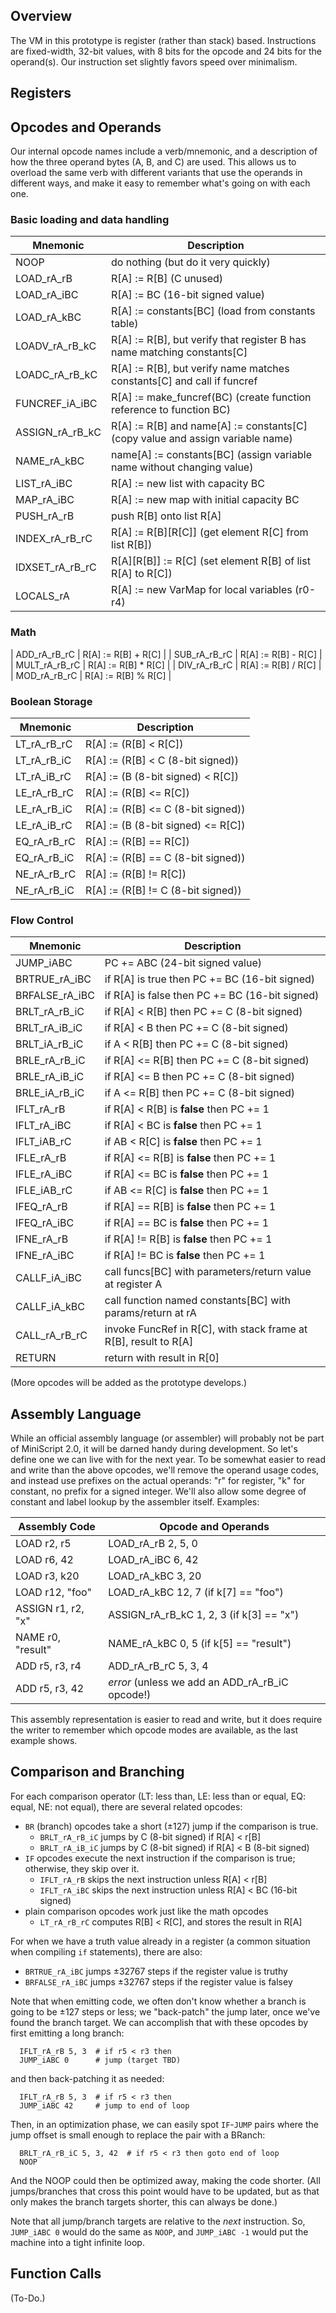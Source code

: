 ## Overview

The VM in this prototype is register (rather than stack) based.  Instructions are fixed-width, 32-bit values, with 8 bits for the opcode and 24 bits for the operand(s).  Our instruction set slightly favors speed over minimalism.

## Registers

## Opcodes and Operands

Our internal opcode names include a verb/mnemonic, and a description of how the three operand bytes (A, B, and C) are used.  This allows us to overload the same verb with different variants that use the operands in different ways, and make it easy to remember what's going on with each one.

### Basic loading and data handling

| Mnemonic | Description |
| --- | --- |
| NOOP | do nothing (but do it very quickly) |
| LOAD_rA_rB | R[A] := R[B] (C unused) |
| LOAD_rA_iBC | R[A] := BC (16-bit signed value) |
| LOAD_rA_kBC | R[A] := constants[BC] (load from constants table) |
| LOADV_rA_rB_kC | R[A] := R[B], but verify that register B has name matching constants[C] |
| LOADC_rA_rB_kC | R[A] := R[B], but verify name matches constants[C] and call if funcref |
| FUNCREF_iA_iBC | R[A] := make_funcref(BC) (create function reference to function BC) |
| ASSIGN_rA_rB_kC | R[A] := R[B] and name[A] := constants[C] (copy value and assign variable name) |
| NAME_rA_kBC | name[A] := constants[BC] (assign variable name without changing value) |
| LIST_rA_iBC | R[A] := new list with capacity BC |
| MAP_rA_iBC | R[A] := new map with initial capacity BC |
| PUSH_rA_rB | push R[B] onto list R[A] |
| INDEX_rA_rB_rC | R[A] := R[B][R[C]] (get element R[C] from list R[B]) |
| IDXSET_rA_rB_rC | R[A][R[B]] := R[C] (set element R[B] of list R[A] to R[C]) |
| LOCALS_rA | R[A] := new VarMap for local variables (r0-r4) |

### Math

| ADD_rA_rB_rC | R[A] := R[B] + R[C] |
| SUB_rA_rB_rC | R[A] := R[B] - R[C] |
| MULT_rA_rB_rC | R[A] := R[B] * R[C] |
| DIV_rA_rB_rC | R[A] := R[B] / R[C] |
| MOD_rA_rB_rC | R[A] := R[B] % R[C] |

### Boolean Storage

| Mnemonic | Description |
| --- | --- |
| LT_rA_rB_rC | R[A] := (R[B] < R[C]) |
| LT_rA_rB_iC | R[A] := (R[B] < C (8-bit signed)) |
| LT_rA_iB_rC | R[A] := (B (8-bit signed) < R[C]) |
| LE_rA_rB_rC | R[A] := (R[B] <= R[C]) |
| LE_rA_rB_iC | R[A] := (R[B] <= C (8-bit signed)) |
| LE_rA_iB_rC | R[A] := (B (8-bit signed) <= R[C]) |
| EQ_rA_rB_rC | R[A] := (R[B] == R[C]) |
| EQ_rA_rB_iC | R[A] := (R[B] == C (8-bit signed)) |
| NE_rA_rB_rC | R[A] := (R[B] != R[C]) |
| NE_rA_rB_iC | R[A] := (R[B] != C (8-bit signed)) |

### Flow Control

| Mnemonic | Description |
| --- | --- |
| JUMP_iABC | PC += ABC (24-bit signed value) |
| BRTRUE_rA_iBC | if R[A] is true then PC += BC (16-bit signed) |
| BRFALSE_rA_iBC | if R[A] is false then PC += BC (16-bit signed) |
| BRLT_rA_rB_iC | if R[A] < R[B] then PC += C (8-bit signed) |
| BRLT_rA_iB_iC | if R[A] < B then PC += C (8-bit signed) |
| BRLT_iA_rB_iC | if A < R[B] then PC += C (8-bit signed) |
| BRLE_rA_rB_iC | if R[A] <= R[B] then PC += C (8-bit signed) |
| BRLE_rA_iB_iC | if R[A] <= B then PC += C (8-bit signed) |
| BRLE_iA_rB_iC | if A <= R[B] then PC += C (8-bit signed) |
| IFLT_rA_rB | if R[A] < R[B] is **false** then PC += 1 |
| IFLT_rA_iBC | if R[A] < BC is **false** then PC += 1 |
| IFLT_iAB_rC | if AB < R[C] is **false** then PC += 1 |
| IFLE_rA_rB | if R[A] <= R[B] is **false** then PC += 1 |
| IFLE_rA_iBC | if R[A] <= BC is **false** then PC += 1 |
| IFLE_iAB_rC | if AB <= R[C] is **false** then PC += 1 |
| IFEQ_rA_rB | if R[A] == R[B] is **false** then PC += 1 |
| IFEQ_rA_iBC | if R[A] == BC is **false** then PC += 1 |
| IFNE_rA_rB | if R[A] != R[B] is **false** then PC += 1 |
| IFNE_rA_iBC | if R[A] != BC is **false** then PC += 1 |
| CALLF_iA_iBC | call funcs[BC] with parameters/return value at register A |
| CALLF_iA_kBC | call function named constants[BC] with params/return at rA |
| CALL_rA_rB_rC | invoke FuncRef in R[C], with stack frame at R[B], result to R[A] |
| RETURN | return with result in R[0]

(More opcodes will be added as the prototype develops.)

## Assembly Language

While an official assembly language (or assembler) will probably not be part of MiniScript 2.0, it will be darned handy during development.  So let's define one we can live with for the next year.  To be somewhat easier to read and write than the above opcodes, we'll remove the operand usage codes, and instead use prefixes on the actual operands: "r" for register, "k" for constant, no prefix for a signed integer.  We'll also allow some degree of constant and label lookup by the assembler itself.  Examples:

| Assembly Code | Opcode and Operands |
| --- | --- |
| LOAD r2, r5 | LOAD_rA_rB 2, 5, 0 |
| LOAD r6, 42 | LOAD_rA_iBC 6, 42 |
| LOAD r3, k20 | LOAD_rA_kBC 3, 20 |
| LOAD r12, "foo" | LOAD_rA_kBC 12, 7 (if k[7] == "foo") |
| ASSIGN r1, r2, "x" | ASSIGN_rA_rB_kC 1, 2, 3 (if k[3] == "x") |
| NAME r0, "result" | NAME_rA_kBC 0, 5 (if k[5] == "result") |
| ADD r5, r3, r4 | ADD_rA_rB_rC 5, 3, 4 |
| ADD r5, r3, 42 | *error* (unless we add an ADD_rA_rB_iC opcode!) |

This assembly representation is easier to read and write, but it does require the writer to remember which opcode modes are available, as the last example shows.

## Comparison and Branching

For each comparison operator (LT: less than, LE: less than or equal, EQ: equal, NE: not equal), there are several related opcodes:

- `BR` (branch) opcodes take a short (±127) jump if the comparison is true.
  - `BRLT_rA_rB_iC` jumps by C (8-bit signed) if R[A] < r[B]
  - `BRLT_rA_iB_iC` jumps by C (8-bit signed) if R[A] < B (8-bit signed)
- `IF` opcodes execute the next instruction if the comparison is true; otherwise, they skip over it.
  - `IFLT_rA_rB` skips the next instruction unless R[A] < r[B]
  - `IFLT_rA_iBC` skips the next instruction unless R[A] < BC (16-bit signed)
- plain comparison opcodes work just like the math opcodes
  - `LT_rA_rB_rC` computes R[B] < R[C], and stores the result in R[A]

For when we have a truth value already in a register (a common situation when compiling `if` statements), there are also:

- `BRTRUE_rA_iBC` jumps ±32767 steps if the register value is truthy
- `BRFALSE_rA_iBC` jumps ±32767 steps if the register value is falsey

Note that when emitting code, we often don't know whether a branch is going to be ±127 steps or less; we "back-patch" the jump later, once we've found the branch target.  We can accomplish that with these opcodes by first emitting a long branch:

```
  IFLT_rA_rB 5, 3  # if r5 < r3 then
  JUMP_iABC 0      # jump (target TBD)
```

and then back-patching it as needed:

```
  IFLT_rA_rB 5, 3  # if r5 < r3 then
  JUMP_iABC 42     # jump to end of loop
```

Then, in an optimization phase, we can easily spot `IF`-`JUMP` pairs where the jump offset is small enough to replace the pair with a BRanch:

```
  BRLT_rA_rB_iC 5, 3, 42  # if r5 < r3 then goto end of loop
  NOOP
```

And the NOOP could then be optimized away, making the code shorter.  (All jumps/branches that cross this point would have to be updated, but as that only makes the branch targets shorter, this can always be done.)

Note that all jump/branch targets are relative to the *next* instruction.  So, `JUMP_iABC 0` would do the same as `NOOP`, and `JUMP_iABC -1` would put the machine into a tight infinite loop.

## Function Calls

(To-Do.)
